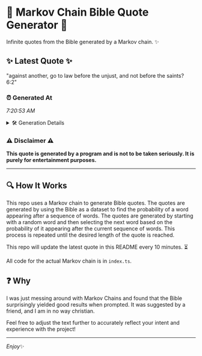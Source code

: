 # 📖 Markov Chain Bible Quote Generator 📖

Infinite quotes from the Bible generated by a Markov chain. ✨

## ✨ Latest Quote ✨
"against another, go to law before the unjust, and not before the saints? 6:2"

### ⏰ Generated At
*7:20:53 AM*

<details>
    <summary>🛠️ Generation Details</summary>
    <p>
        <strong>🌱 Seed:</strong> against<br>
        <strong>🔄 Iterations:</strong> 13<br>
        <strong>📜 Context History:</strong><br>[ against ]: another,<br>[ against, another, ]: go<br>[ against, another,, go ]: to<br>[ against, another,, go, to ]: law<br>[ against, another,, go, to, law ]: before<br>[ against, another,, go, to, law, before ]: the<br>[ another,, go, to, law, before, the ]: unjust,<br>[ go, to, law, before, the, unjust, ]: and<br>[ to, law, before, the, unjust,, and ]: not<br>[ law, before, the, unjust,, and, not ]: before<br>[ before, the, unjust,, and, not, before ]: the<br>[ the, unjust,, and, not, before, the ]: saints?<br>[ unjust,, and, not, before, the, saints? ]: 6:2<br>
    </p>
</details>

### ⚠️ Disclaimer ⚠️
**This quote is generated by a program and is not to be taken seriously. It is purely for entertainment purposes.**

---

## 🔍 How It Works

This repo uses a Markov chain to generate Bible quotes. The quotes are generated by using the Bible as a dataset to find the probability of a word appearing after a sequence of words. The quotes are generated by starting with a random word and then selecting the next word based on the probability of it appearing after the current sequence of words. This process is repeated until the desired length of the quote is reached.

This repo will update the latest quote in this README every 10 minutes. ⏳

All code for the actual Markov chain is in `index.ts`.

## ❓ Why

I was just messing around with Markov Chains and found that the Bible surprisingly yielded good results when prompted. 
It was suggested by a friend, and I am in no way christian.

Feel free to adjust the text further to accurately reflect your intent and experience with the project!

---

*Enjoy*✨
